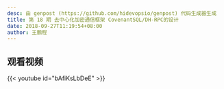 ```yaml
---
desc: 由 genpost (https://github.com/hidevopsio/genpost) 代码生成器生成
title: 第 18 期 去中心化加密通信框架 CovenantSQL/DH-RPC的设计
date: 2018-09-27T11:19:54+08:00
author: 王鹏程
---
```


## 观看视频

{{< youtube id="bAfiKsLbDeE" >}}
